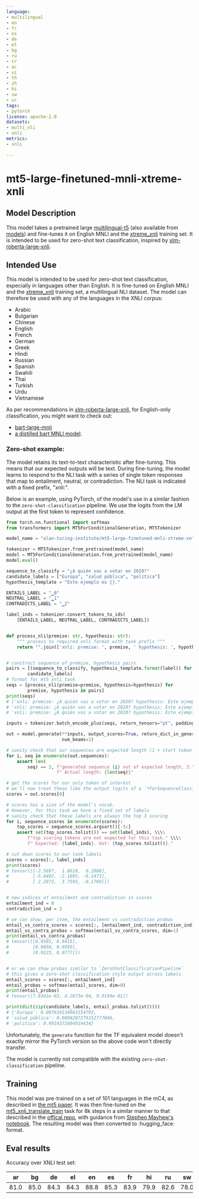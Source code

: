 ```yaml
---
language: 
- multilingual
- en
- fr
- es
- de
- el
- bg
- ru
- tr
- ar
- vi
- th
- zh
- hi
- sw
- ur
tags:
- pytorch
license: apache-2.0
datasets:
- multi_nli
- xnli
metrics:
- xnli

---
```


# mt5-large-finetuned-mnli-xtreme-xnli

## Model Description


This model takes a pretrained large [multilingual-t5](https://github.com/google-research/multilingual-t5) (also available from [models](https://huggingface.co/google/mt5-large)) and fine-tunes it on English MNLI and the [xtreme_xnli](https://www.tensorflow.org/datasets/catalog/xtreme_xnli) training set. It is intended to be used for zero-shot text classification, inspired by [xlm-roberta-large-xnli](https://huggingface.co/joeddav/xlm-roberta-large-xnli).

## Intended Use

This model is intended to be used for zero-shot text classification, especially in languages other than English. It is fine-tuned on English MNLI and the [xtreme_xnli](https://www.tensorflow.org/datasets/catalog/xtreme_xnli) training set, a multilingual NLI dataset. The model can therefore be used with any of the languages in the XNLI corpus:

- Arabic
- Bulgarian
- Chinese
- English
- French
- German
- Greek
- Hindi
- Russian
- Spanish
- Swahili
- Thai
- Turkish
- Urdu
- Vietnamese


As per recommendations in [xlm-roberta-large-xnli](https://huggingface.co/joeddav/xlm-roberta-large-xnli), for English-only classification, you might want to check out:
- [bart-large-mnli](https://huggingface.co/facebook/bart-large-mnli)
- [a distilled bart MNLI model](https://huggingface.co/models?filter=pipeline_tag%3Azero-shot-classification&search=valhalla).


### Zero-shot example:

The model retains its text-to-text characteristic after fine-tuning. This means that our expected outputs will be text. During fine-tuning, the model learns to respond to the NLI task with a series of single token responses that map to entailment, neutral, or contradiction. The NLI task is indicated with a fixed prefix, "xnli:". 

Below is an example, using PyTorch, of the model's use in a similar fashion to the `zero-shot-classification` pipeline. We use the logits from the LM output at the first token to represent confidence.

```python
from torch.nn.functional import softmax
from transformers import MT5ForConditionalGeneration, MT5Tokenizer

model_name = "alan-turing-institute/mt5-large-finetuned-mnli-xtreme-xnli"

tokenizer = MT5Tokenizer.from_pretrained(model_name)
model = MT5ForConditionalGeneration.from_pretrained(model_name)
model.eval()

sequence_to_classify = "¿A quién vas a votar en 2020?"
candidate_labels = ["Europa", "salud pública", "política"]
hypothesis_template = "Este ejemplo es {}."

ENTAILS_LABEL = "▁0"
NEUTRAL_LABEL = "▁1"
CONTRADICTS_LABEL = "▁2"

label_inds = tokenizer.convert_tokens_to_ids(
    [ENTAILS_LABEL, NEUTRAL_LABEL, CONTRADICTS_LABEL])


def process_nli(premise: str, hypothesis: str):
    """ process to required xnli format with task prefix """
    return "".join(['xnli: premise: ', premise, ' hypothesis: ', hypothesis])


# construct sequence of premise, hypothesis pairs
pairs = [(sequence_to_classify, hypothesis_template.format(label)) for label in
        candidate_labels]
# format for mt5 xnli task
seqs = [process_nli(premise=premise, hypothesis=hypothesis) for
        premise, hypothesis in pairs]
print(seqs)
# ['xnli: premise: ¿A quién vas a votar en 2020? hypothesis: Este ejemplo es Europa.',
# 'xnli: premise: ¿A quién vas a votar en 2020? hypothesis: Este ejemplo es salud pública.',
# 'xnli: premise: ¿A quién vas a votar en 2020? hypothesis: Este ejemplo es política.']

inputs = tokenizer.batch_encode_plus(seqs, return_tensors="pt", padding=True)

out = model.generate(**inputs, output_scores=True, return_dict_in_generate=True,
                     num_beams=1)

# sanity check that our sequences are expected length (1 + start token + end token = 3)
for i, seq in enumerate(out.sequences):
    assert len(
        seq) == 3, f"generated sequence {i} not of expected length, 3." \\\\
                   f" Actual length: {len(seq)}"

# get the scores for our only token of interest
# we'll now treat these like the output logits of a `*ForSequenceClassification` model
scores = out.scores[0]

# scores has a size of the model's vocab.
# However, for this task we have a fixed set of labels
# sanity check that these labels are always the top 3 scoring
for i, sequence_scores in enumerate(scores):
    top_scores = sequence_scores.argsort()[-3:]
    assert set(top_scores.tolist()) == set(label_inds), \\\\
        f"top scoring tokens are not expected for this task." \\\\
        f" Expected: {label_inds}. Got: {top_scores.tolist()}."

# cut down scores to our task labels
scores = scores[:, label_inds]
print(scores)
# tensor([[-2.5697,  1.0618,  0.2088],
#         [-5.4492, -2.1805, -0.1473],
#         [ 2.2973,  3.7595, -0.1769]])


# new indices of entailment and contradiction in scores
entailment_ind = 0
contradiction_ind = 2

# we can show, per item, the entailment vs contradiction probas
entail_vs_contra_scores = scores[:, [entailment_ind, contradiction_ind]]
entail_vs_contra_probas = softmax(entail_vs_contra_scores, dim=1)
print(entail_vs_contra_probas)
# tensor([[0.0585, 0.9415],
#         [0.0050, 0.9950],
#         [0.9223, 0.0777]])


# or we can show probas similar to `ZeroShotClassificationPipeline`
# this gives a zero-shot classification style output across labels
entail_scores = scores[:, entailment_ind]
entail_probas = softmax(entail_scores, dim=0)
print(entail_probas)
# tensor([7.6341e-03, 4.2873e-04, 9.9194e-01])

print(dict(zip(candidate_labels, entail_probas.tolist())))
# {'Europa': 0.007634134963154793,
# 'salud pública': 0.0004287279152777046,
# 'política': 0.9919371604919434}

```

Unfortunately, the `generate` function for the TF equivalent model doesn't exactly mirror the PyTorch version so the above code won't directly transfer.

The model is currently not compatible with the existing `zero-shot-classification` pipeline.


## Training

This model was pre-trained on a set of 101 languages in the mC4, as described in [the mt5 paper](https://arxiv.org/abs/2010.11934). It was then fine-tuned on the [mt5_xnli_translate_train](https://github.com/google-research/multilingual-t5/blob/78d102c830d76bd68f27596a97617e2db2bfc887/multilingual_t5/tasks.py#L190) task for 8k steps in a similar manner to that described in the [offical repo](https://github.com/google-research/multilingual-t5#fine-tuning), with guidance from [Stephen Mayhew's notebook](https://github.com/mayhewsw/multilingual-t5/blob/master/notebooks/mt5-xnli.ipynb). The resulting model was then converted to :hugging_face: format.


## Eval results

Accuracy over XNLI test set:

| ar   | bg   | de   | el   | en   | es   | fr   | hi   | ru   | sw   | th   | tr   | ur   | vi   | zh   | average  |
|------|------|------|------|------|------|------|------|------|------|------|------|------|------|------|------|
| 81.0 | 85.0 | 84.3 | 84.3 | 88.8 | 85.3 | 83.9 | 79.9 | 82.6 | 78.0 | 81.0 | 81.6 | 76.4 | 81.7 | 82.3 | 82.4 |
